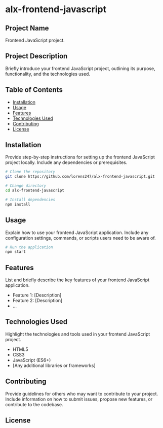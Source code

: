 # alx-frontend-javascript

## Project Name

Frontend JavaScript project.

## Project Description

Briefly introduce your frontend JavaScript project, outlining its purpose, functionality, and the technologies used.

## Table of Contents

- [Installation](#installation)
- [Usage](#usage)
- [Features](#features)
- [Technologies Used](#technologies-used)
- [Contributing](#contributing)
- [License](#license)

## Installation

Provide step-by-step instructions for setting up the frontend JavaScript project locally. Include any dependencies or prerequisites.

```bash
# Clone the repository
git clone https://github.com/lorens247/alx-frontend-javascript.git

# Change directory
cd alx-frontend-javascript

# Install dependencies
npm install
```

## Usage

Explain how to use your frontend JavaScript application. Include any configuration settings, commands, or scripts users need to be aware of.

```bash
# Run the application
npm start
```

## Features

List and briefly describe the key features of your frontend JavaScript application.

- Feature 1: [Description]
- Feature 2: [Description]
- ...

## Technologies Used

Highlight the technologies and tools used in your frontend JavaScript project.

- HTML5
- CSS3
- JavaScript (ES6+)
- [Any additional libraries or frameworks]

## Contributing

Provide guidelines for others who may want to contribute to your project. Include information on how to submit issues, propose new features, or contribute to the codebase.

## License
